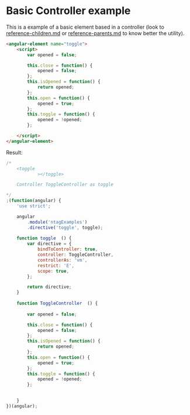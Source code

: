 Basic Controller example
========================

This is a example of a basic element based in a controller (look to [reference-children.md](reference-children.md) or [reference-parents.md](reference-parents.md) to know better the utility).


```html
<angular-element name="toggle">
    <script>
        var opened = false;

        this.close = function() {
            opened = false;
        };
        this.isOpened = function() {
            return opened;
        };
        this.open = function() {
            opened = true;
        };
        this.toggle = function() {
            opened = !opened;
        };

    </script>
</angular-element>
```

Result:

```javascript
/*
	<toggle
			></toggle>

	Controller ToggleController as toggle

*/
;(function(angular) {
	'use strict';

	angular
		.module('ntagExamples')
		.directive('toggle', toggle);
	
	function toggle  () {
		var directive = {
			bindToController: true,
			controller: ToggleController,
			controllerAs: 'vm',
			restrict: 'E',
			scope: true,
		};

		return directive;
	}
	
	function ToggleController  () {
		
        var opened = false;

        this.close = function() {
            opened = false;
        };
        this.isOpened = function() {
            return opened;
        };
        this.open = function() {
            opened = true;
        };
        this.toggle = function() {
            opened = !opened;
        };

    
	}
})(angular);
```
